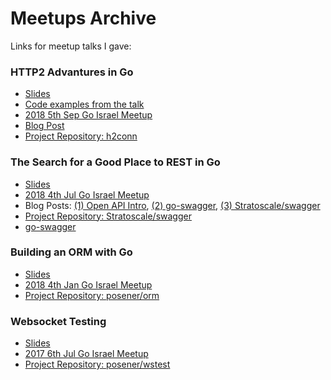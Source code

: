 # Meetups Archive

Links for meetup talks I gave:

### HTTP2 Advantures in Go
* [Slides](https://github.com/posener/meetups/blob/master/http2/slides.pdf)
* [Code examples from the talk](https://github.com/posener/meetups/blob/master/http2/code)
* [2018 5th Sep Go Israel Meetup](https://www.meetup.com/Go-Israel/events/kjvczlyxmbhb/)
* [Blog Post](https://posener.github.io/http2)
* [Project Repository: h2conn](https://github.com/posener/h2conn)

### The Search for a Good Place to REST in Go
* [Slides](https://github.com/posener/meetups/blob/master/swagger/slides.pdf)
* [2018 4th Jul Go Israel Meetup](https://www.meetup.com/Go-Israel/events/239754003/)
* Blog Posts: [(1) Open API Intro](https://posener.github.io/openapi-intro), [(2) go-swagger](https://posener.github.io/go-swagger/), [(3) Stratoscale/swagger](https://posener.github.io/strato-swagger)
* [Project Repository: Stratoscale/swagger](https://github.com/Stratoscale/swagger)
* [go-swagger](https://github.com/go-swagger/go-swagger)
    
### Building an ORM with Go
* [Slides](https://github.com/posener/meetups/blob/master/orm/slides.pdf)
* [2018 4th Jan Go Israel Meetup](https://www.meetup.com/Go-Israel/events/239753986/)
* [Project Repository: posener/orm](https://github.com/posener/orm)

### Websocket Testing
* [Slides](http://talks.godoc.org/github.com/posener/meetups/websocket-testing/wstest.slide)
* [2017 6th Jul Go Israel Meetup](https://www.meetup.com/Go-Israel/events/kjvczlywkbhb/)
* [Project Repository: posener/wstest](https://github.com/posener/wstest)

